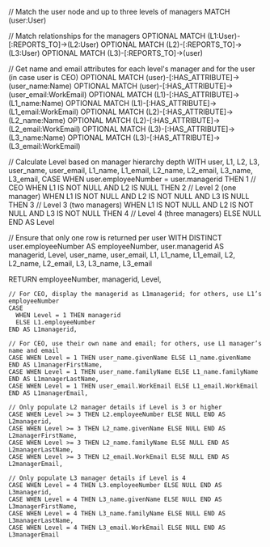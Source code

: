 // Match the user node and up to three levels of managers
MATCH (user:User)

// Match relationships for the managers
OPTIONAL MATCH (L1:User)-[:REPORTS_TO]->(L2:User)
OPTIONAL MATCH (L2)-[:REPORTS_TO]->(L3:User)
OPTIONAL MATCH (L3)-[:REPORTS_TO]->(user)

// Get name and email attributes for each level's manager and for the user (in case user is CEO)
OPTIONAL MATCH (user)-[:HAS_ATTRIBUTE]->(user_name:Name)
OPTIONAL MATCH (user)-[:HAS_ATTRIBUTE]->(user_email:WorkEmail)
OPTIONAL MATCH (L1)-[:HAS_ATTRIBUTE]->(L1_name:Name)
OPTIONAL MATCH (L1)-[:HAS_ATTRIBUTE]->(L1_email:WorkEmail)
OPTIONAL MATCH (L2)-[:HAS_ATTRIBUTE]->(L2_name:Name)
OPTIONAL MATCH (L2)-[:HAS_ATTRIBUTE]->(L2_email:WorkEmail)
OPTIONAL MATCH (L3)-[:HAS_ATTRIBUTE]->(L3_name:Name)
OPTIONAL MATCH (L3)-[:HAS_ATTRIBUTE]->(L3_email:WorkEmail)

// Calculate Level based on manager hierarchy depth
WITH user, L1, L2, L3,
     user_name, user_email, L1_name, L1_email, L2_name, L2_email, L3_name, L3_email,
     CASE 
       WHEN user.employeeNumber = user.managerid THEN 1  // CEO
       WHEN L1 IS NOT NULL AND L2 IS NULL THEN 2  // Level 2 (one manager)
       WHEN L1 IS NOT NULL AND L2 IS NOT NULL AND L3 IS NULL THEN 3  // Level 3 (two managers)
       WHEN L1 IS NOT NULL AND L2 IS NOT NULL AND L3 IS NOT NULL THEN 4  // Level 4 (three managers)
       ELSE NULL 
     END AS Level

// Ensure that only one row is returned per user
WITH DISTINCT user.employeeNumber AS employeeNumber, 
             user.managerid AS managerid, 
             Level,
             user_name, user_email, 
             L1, L1_name, L1_email, 
             L2, L2_name, L2_email, 
             L3, L3_name, L3_email

RETURN 
    employeeNumber,
    managerid,
    Level,

    // For CEO, display the managerid as L1managerid; for others, use L1’s employeeNumber
    CASE 
      WHEN Level = 1 THEN managerid 
      ELSE L1.employeeNumber 
    END AS L1managerid,

    // For CEO, use their own name and email; for others, use L1 manager’s name and email
    CASE WHEN Level = 1 THEN user_name.givenName ELSE L1_name.givenName END AS L1managerFirstName,
    CASE WHEN Level = 1 THEN user_name.familyName ELSE L1_name.familyName END AS L1managerLastName,
    CASE WHEN Level = 1 THEN user_email.WorkEmail ELSE L1_email.WorkEmail END AS L1managerEmail,

    // Only populate L2 manager details if Level is 3 or higher
    CASE WHEN Level >= 3 THEN L2.employeeNumber ELSE NULL END AS L2managerid,
    CASE WHEN Level >= 3 THEN L2_name.givenName ELSE NULL END AS L2managerFirstName,
    CASE WHEN Level >= 3 THEN L2_name.familyName ELSE NULL END AS L2managerLastName,
    CASE WHEN Level >= 3 THEN L2_email.WorkEmail ELSE NULL END AS L2managerEmail,

    // Only populate L3 manager details if Level is 4
    CASE WHEN Level = 4 THEN L3.employeeNumber ELSE NULL END AS L3managerid,
    CASE WHEN Level = 4 THEN L3_name.givenName ELSE NULL END AS L3managerFirstName,
    CASE WHEN Level = 4 THEN L3_name.familyName ELSE NULL END AS L3managerLastName,
    CASE WHEN Level = 4 THEN L3_email.WorkEmail ELSE NULL END AS L3managerEmail
